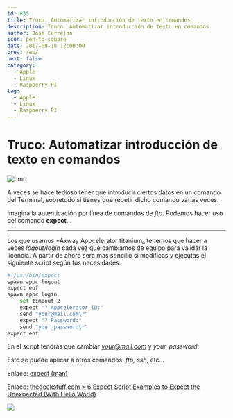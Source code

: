 ```yaml
---
id: 835
title: Truco. Automatizar introducción de texto en comandos
description: Truco. Automatizar introducción de texto en comandos
author: Jose Cerrejon
icon: pen-to-square
date: 2017-09-18 12:00:00
prev: /es/
next: false
category:
  - Apple
  - Linux
  - Raspberry PI
tag:
  - Apple
  - Linux
  - Raspberry PI
---
```


# Truco: Automatizar introducción de texto en comandos

![cmd](/images/2017/09/cmd.jpg)

A veces se hace tedioso tener que introducir ciertos datos en un comando del Terminal, sobretodo si tienes que repetir dicho comando varias veces.

Imagina la autenticación por línea de comandos de *ftp*. Podemos hacer uso del comando **expect**...

- - -
Los que usamos *Axway Appcelerator titanium_ tenemos que hacer a veces *logout/login* cada vez que cambiamos de equipo para validar la licencia. A partir de ahora será mas sencillo si modificas y ejecutas el siguiente script según tus necesidades:

```bash
#!/usr/bin/expect
spawn appc logout
expect eof
spawn appc login
    set timeout 2
    expect "? Appcelerator ID:"
    send "your@mail.com\r"
    expect "? Password:"
    send "your_password\r"
expect eof
```

En el script tendrás que cambiar *your@mail.com* y *your_password*.

Esto se puede aplicar a otros comandos: *ftp, ssh*, etc...

Enlace: [expect (man)](https://linux.die.net/man/1/expect)

Enlace: [thegeekstuff.com > 6 Expect Script Examples to Expect the Unexpected (With Hello World)](http://www.thegeekstuff.com/2010/10/expect-examples)

<a href="/post.php?id=832"><img src="/images/2017/09/RPi_20SEPT_min.png" /></a>

